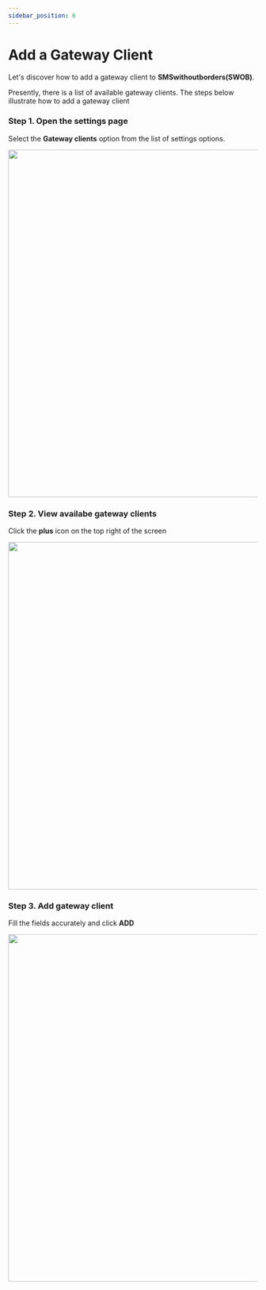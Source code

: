 ```yaml
---
sidebar_position: 6
---
```

# Add a Gateway Client 

Let's discover how to add a gateway client to **SMSwithoutborders(SWOB)**.

Presently, there is a list of available gateway clients. The steps below illustrate how to add a gateway  client

### Step 1.  Open the settings page 
Select the  **Gateway clients** option from the list of settings options.

<img src="/img/settings .png" height="700" />
 

### Step 2. View availabe gateway clients
Click the **plus** icon on the top right of the screen 

<img src="gatewayClient.png" height="700" />


### Step 3. Add gateway client
Fill the fields accurately and click **ADD**

<img src="/img/gateway2.png" height="700" />